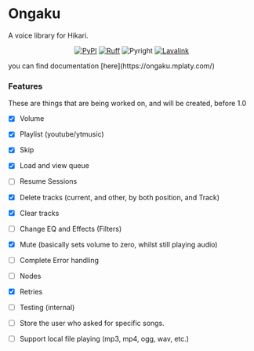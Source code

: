 # Ongaku
A voice library for Hikari.

<div align="center">

[![PyPI](https://img.shields.io/pypi/v/hikari-ongaku)](https://pypi.org/project/hikari-ongaku)
[![Ruff](https://img.shields.io/endpoint?url=https://raw.githubusercontent.com/charliermarsh/ruff/main/assets/badge/v1.json)](https://github.com/charliermarsh/ruff)
![Pyright](https://badgen.net/badge/Pyright/strict/2A6DB2)
[![Lavalink](https://badgen.net/badge/Lavalink/v4.0.0/ff624a)](https://lavalink.dev/)

</div>
you can find documentation [here](https://ongaku.mplaty.com/)

### Features
These are things that are being worked on, and will be created, before 1.0

 - [x] Volume
 - [x] Playlist (youtube/ytmusic)
 - [x] Skip
 - [x] Load and view queue
 - [ ] Resume Sessions
 - [x] Delete tracks (current, and other, by both position, and Track)
 - [x] Clear tracks
 - [ ] Change EQ and Effects (Filters)
 - [x] Mute (basically sets volume to zero, whilst still playing audio)
 - [ ] Complete Error handling
 - [ ] Nodes
 - [x] Retries
 - [ ] Testing (internal)
 - [ ] Store the user who asked for specific songs.
 - [ ] Support local file playing (mp3, mp4, ogg, wav, etc.)

